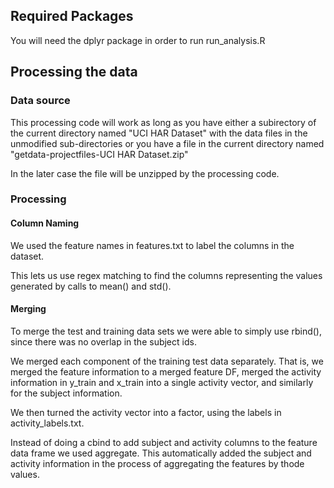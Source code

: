 ## Required Packages

You will need the dplyr package in order to run run_analysis.R

## Processing the data

### Data source

This processing code will work as long as you have either a subirectory of the 
current directory named "UCI HAR Dataset" with the data files in the 
unmodified sub-directories or you have a file in the current directory named
"getdata-projectfiles-UCI HAR Dataset.zip"

In the later case the file will be unzipped by the processing code.

### Processing

#### Column Naming

We used the feature names in features.txt to label the columns in the dataset.

This lets us use regex matching to find the columns representing the values 
generated by calls to mean() and std().  

#### Merging

To merge the test and training data sets we were able to simply use rbind(), 
since there was no overlap in the subject ids.

We merged each component of the training test data separately.  That is, we merged 
the feature information to a merged feature DF, merged the activity information
in y_train and x_train into a single activity vector, and similarly for the 
subject information.

We then turned the activity vector into a factor, using the labels in 
activity_labels.txt.

Instead of doing a cbind to add subject and activity columns to the feature
data frame we used aggregate.  This automatically added the subject and activity 
information in the process of aggregating the features by thode values.

